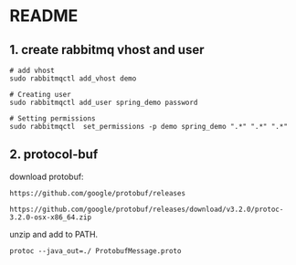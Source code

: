 
# README

## 1. create rabbitmq vhost and user

```
# add vhost
sudo rabbitmqctl add_vhost demo

# Creating user
sudo rabbitmqctl add_user spring_demo password

# Setting permissions
sudo rabbitmqctl  set_permissions -p demo spring_demo ".*" ".*" ".*"
```



## 2. protocol-buf

download protobuf:

    https://github.com/google/protobuf/releases

    https://github.com/google/protobuf/releases/download/v3.2.0/protoc-3.2.0-osx-x86_64.zip

unzip and add to PATH.

```
protoc --java_out=./ ProtobufMessage.proto
```
